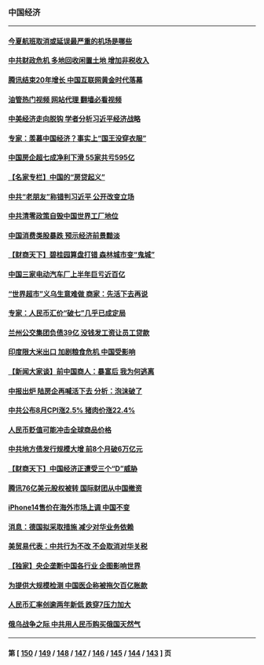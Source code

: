### 中国经济
---
#### [今夏航班取消或延误最严重的机场是哪些](../../pages/ncid283/n13821193.md?09120045) 
#### [中共财政危机 多地回收闲置土地 增加非税收入](../../pages/ncid283/n13822122.md?09120045) 
#### [腾讯结束20年增长 中国互联网黄金时代落幕](../../pages/ncid283/n13822061.md?09120045) 
#### [油管热门视频 网站代理 翻墙必看视频](http://209.222.30.114:81/youtube.html?09120045)
#### [中美经济走向脱钩 学者分析习近平经济战略](../../pages/ncid283/n13821985.md?09120045) 
#### [专家：羡慕中国经济？事实上“国王没穿衣服”](../../pages/ncid283/n13821927.md?09120045) 
#### [中国房企超七成净利下滑 55家共亏595亿](../../pages/ncid283/n13821964.md?09120045) 
#### [【名家专栏】中国的“房贷起义”](../../pages/ncid283/n13821748.md?09120045) 
#### [中共“老朋友”称错判习近平 公开改变立场](../../pages/ncid283/n13821789.md?09120045) 
#### [中共清零政策自毁中国世界工厂地位](../../pages/ncid283/n13821524.md?09120045) 
#### [中国消费类股暴跌 预示经济前景黯淡](../../pages/ncid283/n13821437.md?09120045) 
#### [【财商天下】碧桂园算盘打错 森林城市变“鬼城”](../../pages/ncid283/n13821088.md?09120045) 
#### [中国三家电动汽车厂上半年巨亏近百亿](../../pages/ncid283/n13821243.md?09120045) 
#### [“世界超市”义乌生意难做 商家：先活下去再说](../../pages/ncid283/n13821196.md?09120045) 
#### [专家：人民币汇价“破七”几乎已成定局](../../pages/ncid283/n13821198.md?09120045) 
#### [兰州公交集团负债39亿 没钱发工资让员工贷款](../../pages/ncid283/n13821186.md?09120045) 
#### [印度限大米出口 加剧粮食危机 中国受影响](../../pages/ncid283/n13821107.md?09120045) 
#### [【新闻大家谈】前中国商人：暴富后 我为何逃离](../../pages/ncid283/n13820946.md?09120045) 
#### [中报出炉 陆房企再喊活下去 分析：泡沫破了](../../pages/ncid283/n13820895.md?09120045) 
#### [中共公布8月CPI涨2.5% 猪肉价涨22.4%](../../pages/ncid283/n13820659.md?09120045) 
#### [人民币贬值可能冲击全球商品价格](../../pages/ncid283/n13820656.md?09120045) 
#### [中共地方债发行规模大增 前8个月破6万亿元](../../pages/ncid283/n13820660.md?09120045) 
#### [【财商天下】中国经济正遭受三个“D”威胁](../../pages/ncid283/n13820299.md?09120045) 
#### [腾讯76亿美元股权被转 国际财团从中国撤资](../../pages/ncid283/n13820286.md?09120045) 
#### [iPhone14售价在海外市场上调 中国不变](../../pages/ncid283/n13820296.md?09120045) 
#### [消息：德国拟采取措施 减少对华业务依赖](../../pages/ncid283/n13820258.md?09120045) 
#### [美贸易代表：中共行为不改 不会取消对华关税](../../pages/ncid283/n13820256.md?09120045) 
#### [【独家】央企垄断中国各行业 企图影响世界](../../pages/ncid283/n13819883.md?09120045) 
#### [为提供大规模检测 中国医企称被拖欠百亿账款](../../pages/ncid283/n13819894.md?09120045) 
#### [人民币汇率创逾两年新低 跌穿7压力加大](../../pages/ncid283/n13819848.md?09120045) 
#### [俄乌战争之际 中共用人民币购买俄国天然气](../../pages/ncid283/n13819600.md?09120045) 

---
#### 第 [ [150](./150.md?09120045) / [149](./149.md?09120045) / [148](./148.md?09120045) / [147](./147.md?09120045) / [146](./146.md?09120045) / [145](./145.md?09120045) / [144](./144.md?09120045) / [143](./143.md?09120045) ] 页
